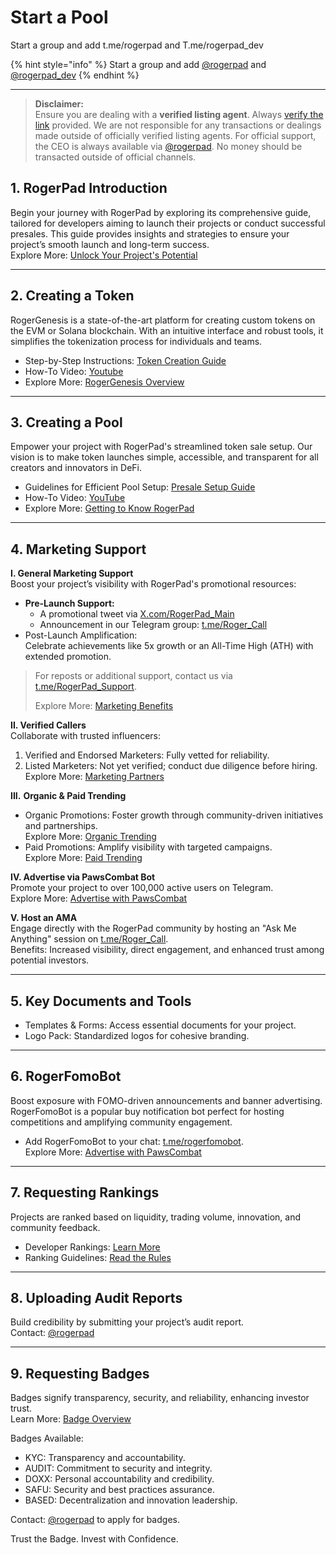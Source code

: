 # Start a Pool

Start a group and add t.me/rogerpad and T.me/rogerpad\_dev

{% hint style="info" %}
Start a group and add [@rogerpad](https://t.me/rogerpad) and [@rogerpad\_dev](https://t.me/rogerpad_dev)
{% endhint %}

***

> **Disclaimer:**\
> Ensure you are dealing with a **verified listing agent**. Always [verify the link](https://docs.rogerpad.finance/careers/bdm/verify-a-bdm/verified-bdm) provided. We are not responsible for any transactions or dealings made outside of officially verified listing agents. For official support, the CEO is always available via [@rogerpad](https://t.me/rogerpad). No money should be transacted outside of official channels.

## 1. RogerPad Introduction

Begin your journey with RogerPad by exploring its comprehensive guide, tailored for developers aiming to launch their projects or conduct successful presales. This guide provides insights and strategies to ensure your project’s smooth launch and long-term success.\
Explore More: [Unlock Your Project's Potential](https://docs.rogerpad.finance/developers-corner/unlock-your-projects-potential)

***

## 2. Creating a Token

RogerGenesis is a state-of-the-art platform for creating custom tokens on the EVM or Solana blockchain. With an intuitive interface and robust tools, it simplifies the tokenization process for individuals and teams.

* Step-by-Step Instructions: [Token Creation Guide](https://docs.rogerpad.finance/rogerpad-evm-chain/roger-genesis-evm-chain/roger-genesis-evm)
* How-To Video: [Youtube](https://youtu.be/rVmb20qyKqE)
* Explore More: [RogerGenesis Overview](https://docs.rogerpad.finance/roger-eco-system/roger-eco-system/in-development/rogerpad/roger-genesis)

***

## 3. Creating a Pool

Empower your project with RogerPad's streamlined token sale setup. Our vision is to make token launches simple, accessible, and transparent for all creators and innovators in DeFi.

* Guidelines for Efficient Pool Setup: [Presale Setup Guide](https://docs.rogerpad.finance/rogerpad-evm-chain/step-2-create-a-pool-on-evm/presale)
* How-To Video: [YouTube](https://youtu.be/IfAPrrGH02w)
* Explore More: [Getting to Know RogerPad](https://docs.rogerpad.finance/rogerpad-evm-chain/evm-chains/roger-pad-evm-chains/getting-to-know-evm)

***

## 4. Marketing Support

**I. General Marketing Support**\
Boost your project’s visibility with RogerPad's promotional resources:

* **Pre-Launch Support:**
  * A promotional tweet via [X.com/RogerPad\_Main](https://x.com/RogerPad_Main)
  * Announcement in our Telegram group: [t.me/Roger\_Call](https://t.me/Roger_Call)
* Post-Launch Amplification:\
  Celebrate achievements like 5x growth or an All-Time High (ATH) with extended promotion.

> For reposts or additional support, contact us via [t.me/RogerPad\_Support](https://t.me/RogerPad_Support).
>
> Explore More: [Marketing Benefits](https://docs.rogerpad.finance/rogerpad-evm-chain/evm-chains/roger-pad-evm-chains/benefits-of-rogerpad)

**II. Verified Callers**\
Collaborate with trusted influencers:

1. Verified and Endorsed Marketers: Fully vetted for reliability.
2. Listed Marketers: Not yet verified; conduct due diligence before hiring.\
   Explore More: [Marketing Partners](https://docs.rogerpad.finance/partners/marketing-partners)

**III.** **Organic & Paid Trending**

* Organic Promotions: Foster growth through community-driven initiatives and partnerships.\
  Explore More: [Organic Trending](https://docs.rogerpad.finance/developers-corner/trending-services/organic-trending)
* Paid Promotions: Amplify visibility with targeted campaigns.\
  Explore More: [Paid Trending](https://docs.rogerpad.finance/developers-corner/trending-services/paid-trending)

**IV. Advertise via PawsCombat Bot**\
Promote your project to over 100,000 active users on Telegram.\
Explore More: [Advertise with PawsCombat](https://docs.pawscombat.xyz/pawscombat/advertise)

**V. Host an AMA**\
Engage directly with the RogerPad community by hosting an "Ask Me Anything" session on [t.me/Roger\_Call](https://t.me/Roger_Call).\
Benefits: Increased visibility, direct engagement, and enhanced trust among potential investors.

***

## 5. Key Documents and Tools

* Templates & Forms: Access essential documents for your project.
* Logo Pack: Standardized logos for cohesive branding.

***

## 6. RogerFomoBot

Boost exposure with FOMO-driven announcements and banner advertising. RogerFomoBot is a popular buy notification bot perfect for hosting competitions and amplifying community engagement.

* Add RogerFomoBot to your chat: [t.me/rogerfomobot](https://t.me/rogerfomobot).\
  Explore More: [Advertise with PawsCombat](https://docs.pawscombat.xyz/pawscombat/advertise)

***

## 7. Requesting Rankings

Projects are ranked based on liquidity, trading volume, innovation, and community feedback.

* Developer Rankings: [Learn More](https://docs.rogerpad.finance/rankings/rankings/dev-ranking/project-rankings)
* Ranking Guidelines: [Read the Rules](https://docs.rogerpad.finance/rankings/rankings/project-rankings/guidelines-for-ranking)

***

## 8. Uploading Audit Reports

Build credibility by submitting your project’s audit report.\
Contact: [@rogerpad](https://t.me/rogerpad)

***

## 9. Requesting Badges

Badges signify transparency, security, and reliability, enhancing investor trust.\
Learn More: [Badge Overview](https://docs.rogerpad.finance)

Badges Available:

* KYC: Transparency and accountability.
* AUDIT: Commitment to security and integrity.
* DOXX: Personal accountability and credibility.
* SAFU: Security and best practices assurance.
* BASED: Decentralization and innovation leadership.

Contact: [@rogerpad](https://t.me/rogerpad) to apply for badges.

Trust the Badge. Invest with Confidence.
